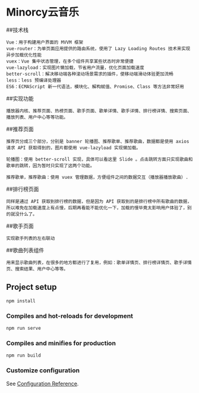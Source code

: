 # Minorcy云音乐

##技术栈
```
Vue：用于构建用户界面的 MVVM 框架
vue-router：为单页面应用提供的路由系统，使用了 Lazy Loading Routes 技术来实现异步加载优化性能
vuex：Vue 集中状态管理，在多个组件共享某些状态时非常便捷
vue-lazyload：实现图片懒加载，节省用户流量，优化页面加载速度
better-scroll：解决移动端各种滚动场景需求的插件，使移动端滑动体验更加流畅
less：less 预编译处理器
ES6：ECMAScript 新一代语法，模块化、解构赋值、Promise、Class 等方法非常好用
```
##实现功能
```
播放器内核、推荐页面、热榜页面、歌手页面、歌单详情、歌手详情、排行榜详情、搜索页面、播放列表、用户中心等等功能。
```
##推荐页面
```
推荐页分成三个部分，分别是 banner 轮播图、推荐歌单、推荐歌曲，数据都是使用 axios 请求 API 获取得到的，图片都使用 vue-lazyload 实现懒加载。

轮播图：使用 better-scroll 实现，具体可以看这里 Slide 。点击跳转方面只实现歌曲和歌单的跳转，因为暂时只实现了这两个功能。

推荐歌单，推荐歌曲：使用 vuex 管理数据，方便组件之间的数据交互（播放器播放歌曲）.
```
##排行榜页面
```
同样是通过 API 获取到排行榜的数据，但是因为 API 获取到的是排行榜中所有歌曲的数据，所以难免在加载速度上有点慢，后期再看能不能优化一下，加载的慢毕竟太影响用户体验了，别的就没什么了。
```
##歌手页面
```
实现歌手列表的左右联动
```
##歌曲列表组件
```
用来显示歌曲列表，在很多的地方都进行了复用，例如：歌单详情页、排行榜详情页、歌手详情页、搜索结果、用户中心等等。
```

## Project setup
```
npm install
```

### Compiles and hot-reloads for development
```
npm run serve
```

### Compiles and minifies for production
```
npm run build
```

### Customize configuration
See [Configuration Reference](https://cli.vuejs.org/config/).
